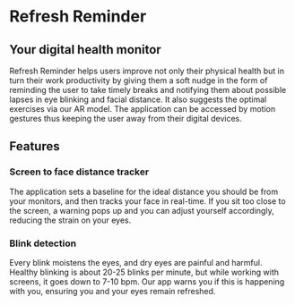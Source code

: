 # Refresh Reminder 
## Your digital health monitor 

Refresh Reminder helps users improve not only their physical health but in turn their work productivity by giving them a soft nudge in the form of reminding the user to take timely breaks and notifying them about possible lapses in eye blinking and facial distance. It also suggests the optimal exercises via our AR model. The application can be accessed by motion gestures thus keeping the user away from their digital devices. 

## Features

### Screen to face distance tracker

The application sets a baseline for the ideal distance you should be from your monitors, and then tracks your face in real-time. If you sit too close to the screen, a warning pops up and you can adjust yourself accordingly, reducing the strain on your eyes.

### Blink detection

Every blink moistens the eyes, and dry eyes are painful and harmful. Healthy blinking is about 20-25 blinks per minute, but while working with screens, it goes down to 7-10 bpm. Our app warns you if this is happening with you, ensuring you and your eyes remain refreshed.

###
###
###
